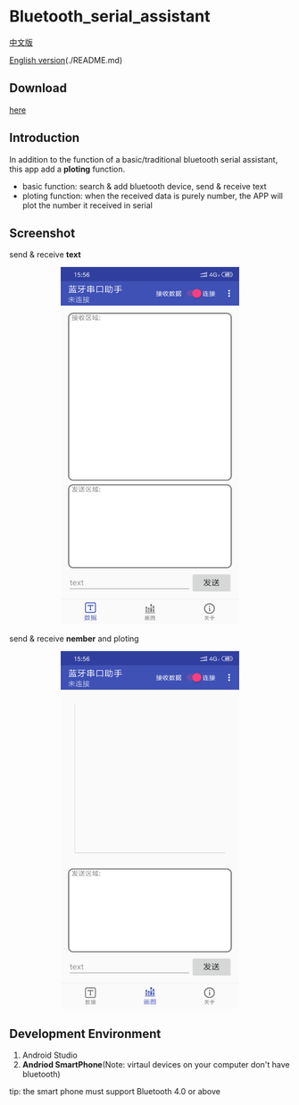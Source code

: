 # Bluetooth_serial_assistant

[中文版](./README_ch.md)

[English version]()(./README.md)

## Download

[here](https://github.com/xkw168/Bluetooth_serial_assisstant/releases/tag/v1.0)

## Introduction

In addition to the function of a basic/traditional bluetooth serial assistant, this app add a **ploting** function.

* basic function: search & add bluetooth device, send & receive text
* ploting function: when the received data is purely number, the APP will plot the number it received in serial 

## Screenshot

send & receive **text**

<div  align="center">    
<img src="./img/text.png" width = "320" height = "640" alt="文字收发"/>
</div>

send & receive **nember** and ploting

<div  align="center">    
<img src="./img/plot.png" width = "320" height = "640" alt="数据绘图"/>
</div>

## Development Environment

1. Android Studio
2. **Andriod SmartPhone**(Note: virtaul devices on your computer don't have bluetooth)

tip: the smart phone must support Bluetooth 4.0 or above
